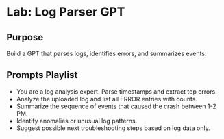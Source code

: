 # Lab: Log Parser GPT
## Purpose
Build a GPT that parses logs, identifies errors, and summarizes events.
## Prompts Playlist
- You are a log analysis expert. Parse timestamps and extract top errors.
- Analyze the uploaded log and list all ERROR entries with counts.
- Summarize the sequence of events that caused the crash between 1-2 PM.
- Identify anomalies or unusual log patterns.
- Suggest possible next troubleshooting steps based on log data only.